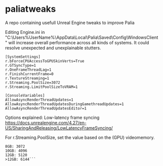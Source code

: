 # paliatweaks
A repo containing usefull Unreal Engine tweaks to improve Palia


Editing Engine.ini in "C:\Users\%UserName%\AppData\Local\Palia\Saved\Config\WindowsClient" will increase overall performance across all kinds of systems. 
It could resolve unexpected and unexplainable stutters.

```
[SystemSettings]
r.bForceCPUAccessToGPUSkinVerts=True
r.GTSyncType=1
r.OneFrameThreadLag=1
r.FinishCurrentFrame=0
r.TextureStreaming=1
r.Streaming.PoolSize=3072
r.Streaming.LimitPoolSizeToVRAM=1

[ConsoleVariables]
AllowAsyncRenderThreadUpdates=1
AllowAsyncRenderThreadUpdatesDuringGamethreadUpdates=1
AllowAsyncRenderThreadUpdatesEditor=1
```


Options explained: Low-latency frame syncing https://docs.unrealengine.com/4.27/en-US/SharingAndReleasing/LowLatencyFrameSyncing/

For r.Streaming.PoolSize, set the value based on the (GPU) videomemory.

```<8GB: 2048
8GB: 3072
10GB: 4096
12GB: 5120
>12GB: 6144```
